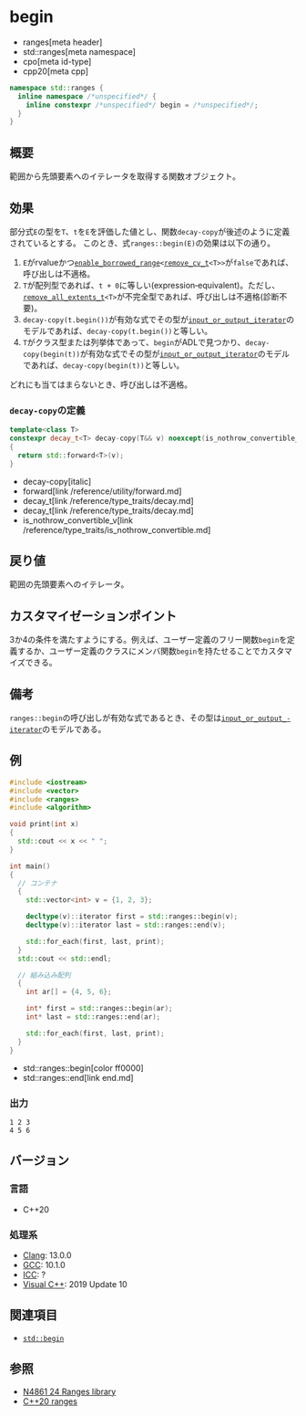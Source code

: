 # begin
* ranges[meta header]
* std::ranges[meta namespace]
* cpo[meta id-type]
* cpp20[meta cpp]

```cpp
namespace std::ranges {
  inline namespace /*unspecified*/ {
    inline constexpr /*unspecified*/ begin = /*unspecified*/;
  }
}
```

## 概要
範囲から先頭要素へのイテレータを取得する関数オブジェクト。

## 効果
部分式`E`の型を`T`、`t`を`E`を評価した値とし、関数`decay-copy`が後述のように定義されているとする。
このとき、式`ranges::begin(E)`の効果は以下の通り。

1. `E`がrvalueかつ[`enable_­borrowed_­range`](enable_borrowed_range.md)`<`[`remove_­cv_­t`](/reference/type_traits/remove_cv.md)`<T>>`が`false`であれば、呼び出しは不適格。
2. `T`が配列型であれば、`t + 0`に等しい(expression‑equivalent)。ただし、[`remove_­all_­extents_­t`](/reference/type_traits/remove_all_extents.md)`<T>`が不完全型であれば、呼び出しは不適格(診断不要)。
3. `decay-copy(t.begin())`が有効な式でその型が[`input_­or_­output_­iterator`](/reference/iterator/input_or_output_iterator.md)のモデルであれば、`decay-copy(t.begin())`と等しい。
4. `T`がクラス型または列挙体であって、`begin`がADLで見つかり、`decay-copy(begin(t))`が有効な式でその型が[`input_­or_­output_­iterator`](/reference/iterator/input_or_output_iterator.md)のモデルであれば、`decay-copy(begin(t))`と等しい。

どれにも当てはまらないとき、呼び出しは不適格。

### `decay-copy`の定義

```cpp
template<class T>
constexpr decay_t<T> decay-copy(T&& v) noexcept(is_nothrow_convertible_v<T, decay_t<T>>)
{
  return std::forward<T>(v);
}
```
* decay-copy[italic]
* forward[link /reference/utility/forward.md]
* decay_t[link /reference/type_traits/decay.md]
* decay_t[link /reference/type_traits/decay.md]
* is_nothrow_convertible_v[link /reference/type_traits/is_nothrow_convertible.md]

## 戻り値
範囲の先頭要素へのイテレータ。

## カスタマイゼーションポイント
3か4の条件を満たすようにする。例えば、ユーザー定義のフリー関数`begin`を定義するか、ユーザー定義のクラスにメンバ関数`begin`を持たせることでカスタマイズできる。

## 備考
`ranges::begin`の呼び出しが有効な式であるとき、その型は[`input_­or_­output_­iterator`](/reference/iterator/input_or_output_iterator.md)のモデルである。

## 例
```cpp example
#include <iostream>
#include <vector>
#include <ranges>
#include <algorithm>

void print(int x)
{
  std::cout << x << " ";
}

int main()
{
  // コンテナ
  {
    std::vector<int> v = {1, 2, 3};

    decltype(v)::iterator first = std::ranges::begin(v);
    decltype(v)::iterator last = std::ranges::end(v);

    std::for_each(first, last, print);
  }
  std::cout << std::endl;

  // 組み込み配列
  {
    int ar[] = {4, 5, 6};

    int* first = std::ranges::begin(ar);
    int* last = std::ranges::end(ar);

    std::for_each(first, last, print);
  }
}
```
* std::ranges::begin[color ff0000]
* std::ranges::end[link end.md]

### 出力
```
1 2 3 
4 5 6 
```

## バージョン
### 言語
- C++20

### 処理系
- [Clang](/implementation.md#clang): 13.0.0
- [GCC](/implementation.md#gcc): 10.1.0
- [ICC](/implementation.md#icc): ?
- [Visual C++](/implementation.md#visual_cpp): 2019 Update 10

## 関連項目
- [`std::begin`](/reference/iterator/begin.md)

## 参照
- [N4861 24 Ranges library](https://timsong-cpp.github.io/cppwp/n4861/ranges)
- [C++20 ranges](https://techbookfest.org/product/5134506308665344)

